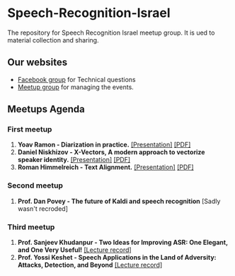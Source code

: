# Speech-Recognition-Israel
The repository for Speech Recognition Israel meetup group. It is ued to material collection and sharing.

## Our websites
* [Facebook group](https://www.facebook.com/groups/461707137729175/) for Technical questions
* [Meetup group](https://www.meetup.com/Speech-Recognition-Israel/) for managing the events.

## Meetups Agenda
### First meetup
1. **Yoav Ramon - Diarization in practice.**
[[Presentation]](Presentations/Meetup_1/Diarization%20in%20Practice.pptx) 
[[PDF]](Presentations/Meetup_1/Diarization%20in%20Practice.pdf)
2. **Daniel Niskhizov - X-Vectors, A modern approach to vectorize speaker identity.**
[[Presentation]](Presentations/Meetup_1/X-Vector%20embedding.pptx) 
[[PDF]](Presentations/Meetup_1/X-Vector%20embedding.pdf)
3. **Roman Himmelreich - Text Alignment.**
[[Presentation]](Presentations/Meetup_1) 
[[PDF]](Presentations/Meetup_1)
### Second meetup
1. **Prof. Dan Povey - The future of Kaldi and speech recognition**
[Sadly wasn't recroded]
### Third meetup
1. **Prof. Sanjeev Khudanpur - Two Ideas for Improving ASR: One Elegant, and One Very Useful!**
[[Lecture record]](https://www.youtube.com/watch?v=BXUiAfxBTcM)
2. **Prof. Yossi Keshet - Speech Applications in the Land of Adversity: Attacks, Detection, and Beyond**
[[Lecture record]](https://www.youtube.com/watch?v=I3pT14VV4VQ)
